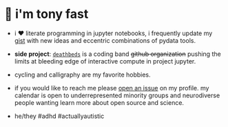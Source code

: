# 👋 i'm tony fast

* i ❤️ literate programming in jupyter notebooks, i frequently update my [gist](https://gist.github.com/tonyfast) with new ideas and eccentric combinations of pydata 
tools.

* __side project__: [`deathbeds`](https://github.com/deathbeds) is a coding band ~~github organization~~ pushing the limits at bleeding edge of interactive compute in project jupyter.

* cycling and calligraphy are my favorite hobbies.

* if you would like to reach me please [open an issue](https://github.com/tonyfast/tonyfast/issues) on my profile. my calendar is open to underrepresented minority groups and neurodiverse people wanting learn more about open source and science.

* he/they #adhd #actuallyautistic
